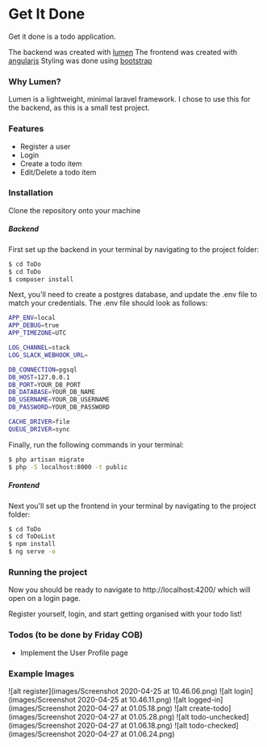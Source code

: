 # Get It Done

Get it done is a todo application.

The backend was created with [lumen]
The frontend was created with [angularjs]
Styling was done using [bootstrap]

### Why Lumen?

Lumen is a lightweight, minimal laravel framework.
I chose to use this for the backend, as this is a small test project.

### Features

  - Register a user
  - Login
  - Create a todo item
  - Edit/Delete a todo item


### Installation

Clone the repository onto your machine

##### Backend

First set up the backend in your terminal by navigating to the project folder:

```sh
$ cd ToDo
$ cd ToDo
$ composer install
```

Next, you'll need to create a postgres database, and update the .env file to match your credentials.
The .env file should look as follows:

```sh
APP_ENV=local
APP_DEBUG=true
APP_TIMEZONE=UTC

LOG_CHANNEL=stack
LOG_SLACK_WEBHOOK_URL=

DB_CONNECTION=pgsql
DB_HOST=127.0.0.1
DB_PORT=YOUR_DB_PORT
DB_DATABASE=YOUR_DB_NAME
DB_USERNAME=YOUR_DB_USERNAME
DB_PASSWORD=YOUR_DB_PASSWORD

CACHE_DRIVER=file
QUEUE_DRIVER=sync
```

Finally, run the following commands in your terminal:

```sh
$ php artisan migrate
$ php -S localhost:8000 -t public
```

##### Frontend

Next you'll set up the frontend in your terminal by navigating to the project folder:

```sh
$ cd ToDo
$ cd ToDoList
$ npm install
$ ng serve -o
```

### Running the project

Now you should be ready to navigate to http://localhost:4200/ which will open on a login page. 

Register yourself, login, and start getting organised with your todo list!


### Todos (to be done by Friday COB)

 - Implement the User Profile page
 
 
### Example Images

![alt register](images/Screenshot 2020-04-25 at 10.46.06.png)
![alt login](images/Screenshot 2020-04-25 at 10.46.11.png)
![alt logged-in](images/Screenshot 2020-04-27 at 01.05.18.png)
![alt create-todo](images/Screenshot 2020-04-27 at 01.05.28.png)
![alt todo-unchecked](images/Screenshot 2020-04-27 at 01.06.18.png)
![alt todo-checked](images/Screenshot 2020-04-27 at 01.06.24.png)

   [lumen]: <https://lumen.laravel.com/>
   [angularjs]: <https://angularjs.org/>
   [bootstrap]: <https://getbootstrap.com/>

